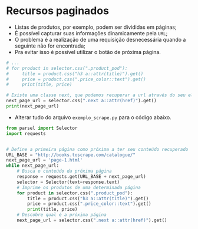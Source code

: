 # Recursos paginados

* Listas de produtos, por exemplo, podem ser divididas em páginas;
* É possível capturar suas informações dinamicamente pela `URL`;
* O problema é a realização de uma requisição desnecessária quando a seguinte não for encontrada;
* Pra evitar isso é possível utilizar o botão de próxima página.

~~~py
# ...
# for product in selector.css(".product_pod"):
#     title = product.css("h3 a::attr(title)").get()
#     price = product.css(".price_color::text").get()
#     print(title, price)

# Existe uma classe next, que podemos recuperar a url através do seu elemento âncora
next_page_url = selector.css(".next a::attr(href)").get()
print(next_page_url)
~~~

* Alterar tudo do arquivo `exemplo_scrape.py` para o código abaixo.

~~~py
from parsel import Selector
import requests


# Define a primeira página como próxima a ter seu conteúdo recuperado
URL_BASE = "http://books.toscrape.com/catalogue/"
next_page_url = 'page-1.html'
while next_page_url:
    # Busca o conteúdo da próxima página
    response = requests.get(URL_BASE + next_page_url)
    selector = Selector(text=response.text)
    # Imprime os produtos de uma determinada página
    for product in selector.css(".product_pod"):
        title = product.css("h3 a::attr(title)").get()
        price = product.css(".price_color::text").get()
        print(title, price)
    # Descobre qual é a próxima página
    next_page_url = selector.css(".next a::attr(href)").get()
~~~
